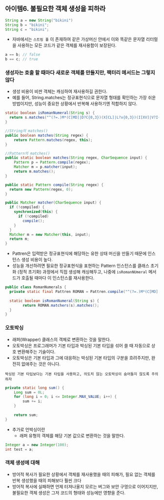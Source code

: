 ## 아이템6. 불필요한 객체 생성을 피하라



```java
String a = new String("bikini")
String b = "bikini";
String c = "bikini";
```

- 자바에서는 `스트링 풀` 이 존재하여 같은 가상머신 안에서 이와 똑같은 문자열 리터럴을 사용하는 모든 코드가 같은 객체를 재사용함이 보장된다.

```java
a == b; // false
b == c; // true
```



### 생성자는 호출 할 때마다 새로운 객체를 만들지만, 팩터리 메서드는 그렇지 않다

- 생성 비용이 비싼 객체는 캐싱하여 재사용하길 권한다.
- 예를 들어, String.matches는 정규표현식으로 문자열 형태를 확인하는 가장 쉬운 방법이지만, 성능이 중요한 상황에서 반복해 사용하기엔 적합하지 않다.

```java
static boolean isRomanNumeral(String s) {
  return s.matches("^(?=.)M*(C[MD]|D?C{0,3})(X[CL]|L?x{0,3})(I[XV]|V?I{0,3}$)")
}
```

```java
//String의 matches()
public boolean matches(String regex) {
	return Pattern.matches(regex, this);
}
```

```java
//Pattern의 matches()
public static boolean matches(String regex, CharSequence input) {
	Pattern p = Pattern.compile(regex);
	Matcher m = p.matcher(input);
	return m.matches();
}

public static Pattern compile(String regex) {
  return new Pattern(regex, 0);
}

public Matcher matcher(CharSequence input) {
  if (!compiled) {
    synchronized(this) {
      if (!compiled)
        compile();
    }
  }
  Matcher m = new Matcher(this, input);
  return m;
}
```

- Pattren은 입력받은 정규표현식에 해당하는 유한 상태 머신을 만들기 때문에 인스턴스 생성 비용이 높다.
- 성능을 개선하려면 필요한 정규표현식을 표현하는 Pattern 인스턴스를 클래스 초기화 (정적 초기화) 과정에서 직접 생성해 캐싱해두고, 나중에 `isRomanNUmeral` 메서드가 호출될 때마다 이 인스턴스를 재사용한다.

```java
public class RomanNumerals {
  private static final Pattren ROMAN = Pattren.compile("^(?=.)M*(C[MD]|D?C{0,3})(X[CL]|L?x{0,3})(I[XV]|V?I{0,3}$)");
  
  static boolean isRomanNumeral(String s) {
		return ROMAN.matchers(s).matches();
  }
}

```



### 오토박싱

- 래퍼(Wrapper) 클래스의 객체로 변환하는 것을 말한다.
- 오토박싱은 프로그래머가 기본 타입과 박싱된 기본 타입을 섞어 쓸 때 자동으로 상호 변환해주는 기술이다.
- 오토박싱은 기본 타입과 그에 대응하는 박싱된 기본 타입의 구분을 흐려주지만, 완전히 없애주는 것은 아니다.

```apl
박싱된 기본 타입보다는 기본 타입을 사용하고, 의도치 않는 오토박싱이 숨어들지 않도록 주의하자
```

```java
private static long sum() {
	Long sum = 0L;
	for (long i = 0; i <= Integer.MAX_VALUE; i++) {
		sum += i;
	}
	
	return sum;
}
```



- 추가로 언박싱이란
  - 래퍼 유형의 객체를 해당 기본 값으로 변환하는 것을 말한다.

```java
Integer a = new Integer(100);
int test = a;
```





### 객체 생성에 대해

- 방어적 복사가 필요한 상황에서 객체를 재사용했을 때의 피해가, 필요 없는 객체를 반복 생성했을 때의 피해보다 훨씬 크다
- 방어적 복사에 실패하면 언제 터져나올지 모르는 버그와 보안 구멍으로 이어지지만, 불필요한 객체 생성은 그저 코드의 형태와 성능에만 영향을 준다.

